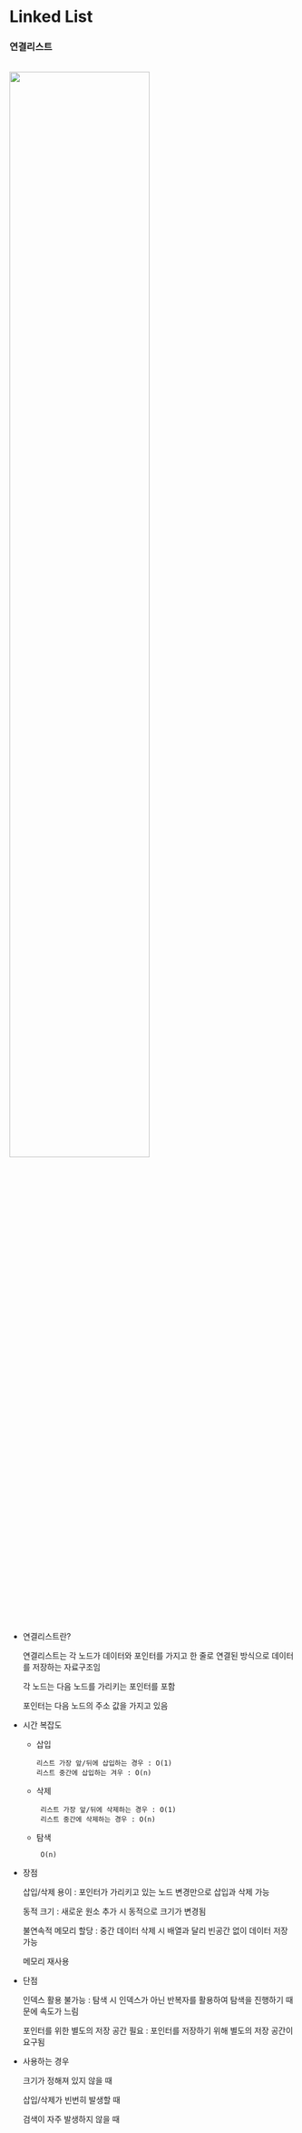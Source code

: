 # Linked List

### 연결리스트
\
  <img width="70%" src="https://user-images.githubusercontent.com/75103526/208240526-2c3f9bd0-870f-4f45-8101-f2d62b5e3cee.png"/>
  
  * 연결리스트란?
  
    연결리스트는 각 노드가 데이터와 포인터를 가지고 한 줄로 연결된 방식으로 데이터를 저장하는 자료구조임
  
    각 노드는 다음 노드를 가리키는 포인터를 포함
  
    포인터는 다음 노드의 주소 값을 가지고 있음
    
  * 시간 복잡도
   
    * 삽입
    
          리스트 가장 앞/뒤에 삽입하는 경우 : O(1)
          리스트 중간에 삽입하는 겨우 : O(n)
          
    * 삭제
    
           리스트 가장 앞/뒤에 삭제하는 경우 : O(1)
           리스트 중간에 삭제하는 경우 : O(n)
    
    * 탐색
           
           O(n)
           
  * 장점
   
    삽입/삭제 용이 : 포인터가 가리키고 있는 노드 변경만으로 삽입과 삭제 가능
     
    동적 크기 : 새로운 원소 추가 시 동적으로 크기가 변경됨
     
    불연속적 메모리 할당 : 중간 데이터 삭제 시 배열과 달리 빈공간 없이 데이터 저장 가능
     
    메모리 재사용
     
  * 단점
   
    인덱스 활용 불가능 : 탐색 시 인덱스가 아닌 반복자를 활용하여 탐색을 진행하기 때문에 속도가 느림
    
    포인터를 위한 별도의 저장 공간 필요 : 포인터를 저장하기 위해 별도의 저장 공간이 요구됨
    
    
  * 사용하는 경우 
   
    크기가 정해져 있지 않을 때
     
    삽입/삭제가 빈번히 발생할 때
     
    검색이 자주 발생하지 않을 때